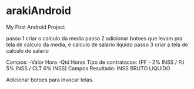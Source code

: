 # arakiAndroid
My First Android Project

passo 1 criar o calculo da media
passo 2 adicionar botoes que levam pra tela de calculo da media, e calculo de salario liquido
passo 3 criar a tela de calculo de salario

  Campos:
  -Valor Hora
  -Qtd Horas
  Tipo de contratacao:
        (PF - 2% INSS / PJ 5% INSS / CLT 6% INSS)
Campos Resultado:
  INSS
  BRUTO
  LIQUIDO
  
  
Adicionar botoes para invocar telas.
